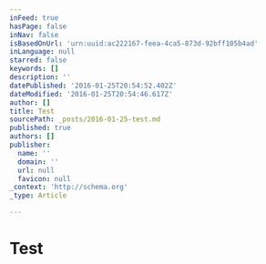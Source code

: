 ```yaml
---
inFeed: true
hasPage: false
inNav: false
isBasedOnUrl: 'urn:uuid:ac222167-feea-4ca5-873d-92bff105b4ad'
inLanguage: null
starred: false
keywords: []
description: ''
datePublished: '2016-01-25T20:54:52.402Z'
dateModified: '2016-01-25T20:54:46.617Z'
author: []
title: Test
sourcePath: _posts/2016-01-25-test.md
published: true
authors: []
publisher:
  name: ''
  domain: ''
  url: null
  favicon: null
_context: 'http://schema.org'
_type: Article

---
```

# Test